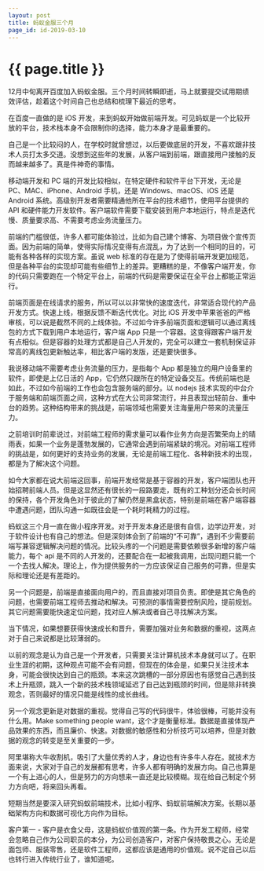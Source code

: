 ```yaml
---
layout: post
title: 蚂蚁金服三个月
page_id: id-2019-03-10
---
```


<h1>{{ page.title }}</h1>

12月中旬离开百度加入蚂蚁金服。三个月时间转瞬即逝，马上就要提交试用期绩效评估，趁着这个时间自己也总结和梳理下最近的思考。

在百度一直做的是 iOS 开发，来到蚂蚁开始做前端开发。可见蚂蚁是一个比较开放的平台，技术栈本身不会限制你的选择，能力本身才是最重要的。

自己是一个比较闷的人，在学校时就曾想过，以后要做底层的开发，不喜欢跟非技术人员打太多交道。没想到这些年的发展，从客户端到前端，跟直接用户接触的反而越来越多了。真是件神奇的事情。

移动端开发和 PC 端的开发比较相似，在特定硬件和软件平台下开发，无论是 PC、MAC、iPhone、Android 手机，还是 Windows、macOS、iOS 还是 Android 系统。高级别开发者需要精通他所在平台的技术细节，使用平台提供的 API 和硬件能力开发软件。客户端软件需要下载安装到用户本地运行，特点是迭代慢、质量要求高、不需要考虑业务流量压力。

前端的门槛很低，许多人都可能体验过，比如为自己建个博客、为项目做个宣传页面。因为前端的简单，使得实际情况变得有点混乱，为了达到一个相同的目的，可能有各种各样的实现方案。虽说 web 标准的存在是为了使得前端开发更加规范，但是各种平台的实现却可能有些细节上的差异。更糟糕的是，不像客户端开发，你的代码只需要跑在一个特定平台上，前端的代码是需要保证在全平台上都能正常运行。

前端页面是在线请求的服务，所以可以以非常快的速度迭代，非常适合现代的产品开发方式。快速上线，根据反馈不断迭代优化。对比 iOS 开发中苹果爸爸的严格审核，可以说是截然不同的上线体验。不过如今许多前端页面和逻辑可以通过离线包的方式下载到用户本地运行，客户端 App 只是一个容器。这变得跟客户端开发有点相似。但是容器的处理方式都是自己人开发的，完全可以建立一套机制保证非常高的离线包更新触达率，相比客户端的发版，还是要快很多。

我说移动端不需要考虑业务流量的压力，是指每个 App 都是独立的用户设备里的软件，即使是上亿日活的 App，它仍然只跟所在的特定设备交互。传统前端也是如此，不过如今前端的工作也会包含服务端的部分。以 nodejs 技术实现的中台介于服务端和前端页面之间，这种方式在大公司非常流行，并且表现出轻前台、重中台的趋势。这种结构带来的挑战是，前端领域也需要关注海量用户带来的流量压力。

之前培训时前辈说过，对前端工程师的需求量可以看作业务方向是否繁荣向上的晴雨表，如果一个业务是蓬勃发展的，它通常会遇到前端紧缺的境况。对前端工程师的挑战是，如何更好的支持业务的发展，无论是前端工程化、各种新技术的出现，都是为了解决这个问题。

如今大家都在说大前端这回事，前端开发经常是基于容器的开发，客户端团队也开始招聘前端人员。但是这显然还有很长的一段路要走，既有的工种划分还会长时间的保持，各个开发角色对于彼此的了解仍然是黑盒状态，特别是前端在客户端容器中遭遇问题，团队沟通一如既往会是一个耗时耗精力的过程。

蚂蚁这三个月一直在做小程序开发。对于开发本身还是很有自信，边学边开发，对于软件设计也有自己的想法。但是深刻体会到了前端的“不可靠”，遇到不少需要前端写兼容逻辑解决问题的情况。比较头疼的一个问题是需要依赖很多新增的客户端能力，每个 api 是不同的人开发的，还要配合在一起被我调用，出现问题只能一个一个去找人解决。理论上，作为提供服务的一方应该保证自己服务的可靠，但是实际和理论还是有差距的。

另一个问题是，前端是直接面向用户的，而且直接对项目负责。即使是其它角色的问题，也需要前端工程师去推动和解决。可预测的事情需要控制风险，提前规划。其它问题需要能快速定位问题，找对应人解决或者自己寻找解决方案。

当下情况，如果想要获得快速成长和晋升，需要加强对业务和数据的重视，这两点对于自己来说都是比较薄弱的。

以前的观念是认为自己是一个开发者，只需要关注计算机技术本身就可以了。在职业生涯的初期，这种观点可能不会有问题，但现在的体会是，如果只关注技术本身，可能会很快达到自己的瓶颈。本来这次跳槽的一部分原因也有感觉自己遇到技术上升瓶颈，跳入一个新的技术栈领域延迟了自己达到瓶颈的时间，但是除非转换观念，否则最好的情况只能是线性的成长曲线。

另一个观念更新是对数据的重视。觉得自己写的代码很牛，体验很棒，可能并没有什么用。Make something people want，这个才是衡量标准。数据是直接体现产品效果的东西，而且廉价、快速。对数据的敏感性和分析技巧可以培养，但是对数据的观念的转变是至关重要的一步。

阿里堪称大牛收割机，吸引了大量优秀的人才，身边也有许多牛人存在。就技术方面来说，大家对于自己的发展都有思考，许多人都有明确的发展方向。自己也算是一个有上进心的人，但是努力的方向想来一直还是比较模糊。现在给自己制定个努力方向吧，将来回头再看。

短期当然是要深入研究蚂蚁前端技术，比如小程序、蚂蚁前端解决方案。长期以基础架构方向和数据可视化方向作为目标。

客户第一 - 客户是衣食父母，这是蚂蚁价值观的第一条。作为开发工程师，经常会忽略自己作为公司职员的本分，为公司创造客户，对客户保持敬畏之心。无论是面包师、服装零售，还是软件工程师，这都应该是通用的价值观。说不定自己以后也转行进入传统行业了，谁知道呢。
